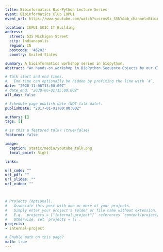 ```yaml
---
title: Bioinformatics Bio-Python Lecture Series
event: Bioinformatics Club IUPUI
event_url: https://www.youtube.com/watch?v=crms9z_S5kY&ab_channel=BioinformaticsClub_IUPUI

location: IUPUI SOIC IT Building 
address:
  street: 535 Michigan Street
  city: Indianapolis
  region: IN
  postcode: '46202'
  country: United States

summary: A bioinformatics workshop series in biopython.
abstract: "An hands-on workshop in BioPython Sequence Objects by our Club's president, Pradeep on exploring how to get sequences from NCBI via python, analyzing them and moving through the Central Dogma of Biology with those sequences."

# Talk start and end times.
#   End time can optionally be hidden by prefixing the line with `#`.
date: "2020-11-06T13:00:00Z"
# date_end: "2030-06-01T15:00:00Z"
all_day: false

# Schedule page publish date (NOT talk date).
publishDate: "2017-01-01T00:00:00Z"

authors: []
tags: []

# Is this a featured talk? (true/false)
featured: false

image:
  caption: static/media/youtube_talk.png
  focal_point: Right

links:

url_code: ""
url_pdf: ""
url_slides: ""
url_video: ""



# Projects (optional).
#   Associate this post with one or more of your projects.
#   Simply enter your project's folder or file name without extension.
#   E.g. `projects = ["internal-project"]` references `content/project/deep-learning/index.md`.
#   Otherwise, set `projects = []`.
projects:
- internal-project

# Enable math on this page?
math: true
---
```

